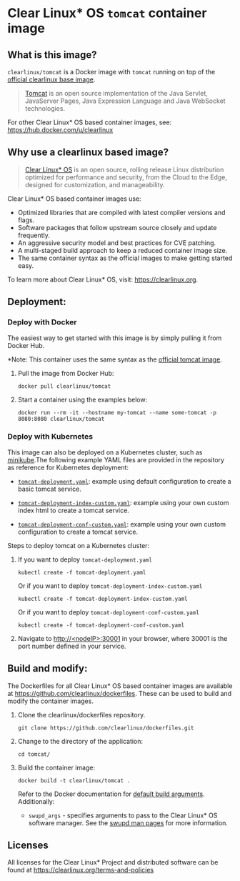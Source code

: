 # Clear Linux* OS `tomcat` container image

<!-- Required -->
## What is this image?

`clearlinux/tomcat` is a Docker image with `tomcat` running on top of the
[official clearlinux base image](https://hub.docker.com/_/clearlinux). 

<!-- application introduction -->
> [Tomcat](http://tomcat.apache.org/) is an open source implementation of the Java Servlet, 
> JavaServer Pages, Java Expression Language and Java WebSocket technologies. 

For other Clear Linux* OS
based container images, see: https://hub.docker.com/u/clearlinux

## Why use a clearlinux based image?

<!-- CL introduction -->
> [Clear Linux* OS](https://clearlinux.org/) is an open source, rolling release
> Linux distribution optimized for performance and security, from the Cloud to
> the Edge, designed for customization, and manageability.

Clear Linux* OS based container images use:
* Optimized libraries that are compiled with latest compiler versions and
  flags.
* Software packages that follow upstream source closely and update frequently.
* An aggressive security model and best practices for CVE patching.
* A multi-staged build approach to keep a reduced container image size.
* The same container syntax as the official images to make getting started
  easy. 

To learn more about Clear Linux* OS, visit: https://clearlinux.org.

<!-- Required -->
## Deployment:

### Deploy with Docker
The easiest way to get started with this image is by simply pulling it from
Docker Hub. 

*Note: This container uses the same syntax as the [official tomcat image](https://hub.docker.com/_/tomcat).


1. Pull the image from Docker Hub: 
    ```
    docker pull clearlinux/tomcat
    ```

2. Start a container using the examples below:

    ```
    docker run --rm -it --hostname my-tomcat --name some-tomcat -p 8080:8080 clearlinux/tomcat
    ```
    

<!-- Optional -->
### Deploy with Kubernetes

This image can also be deployed on a Kubernetes cluster, such as [minikube](https://kubernetes.io/docs/setup/learning-environment/minikube/).The following example YAML files are provided in the repository as reference for Kubernetes deployment:

- [`tomcat-deployment.yaml`](https://github.com/clearlinux/dockerfiles/blob/master/tomcat/tomcat-deployment.yaml): example using default configuration to create a basic tomcat service.

- [`tomcat-deployment-index-custom.yaml`](https://github.com/clearlinux/dockerfiles/blob/master/tomcat/tomcat-deployment-index-custom.yaml): example using your own custom index html to create a tomcat service.

- [`tomcat-deployment-conf-custom.yaml`](https://github.com/clearlinux/dockerfiles/blob/master/tomcat/tomcat-deployment-conf-custom.yaml): example using your own custom configuration to create a tomcat service.

  

Steps to deploy tomcat on a Kubernetes cluster:

1. If you want to deploy `tomcat-deployment.yaml`

   ```
   kubectl create -f tomcat-deployment.yaml
   ```

   Or if you want to deploy `tomcat-deployment-index-custom.yaml`

   ```
   kubectl create -f tomcat-deployment-index-custom.yaml
   ```

   Or if you want to deploy `tomcat-deployment-conf-custom.yaml`

   ```
   kubectl create -f tomcat-deployment-conf-custom.yaml
   ```

2. Navigate to [http://\<nodeIP\>:30001](http://\<nodeIP\>:30001) in your browser, where 30001 is the port number defined in your service.

   

<!-- Required -->
## Build and modify:

The Dockerfiles for all Clear Linux* OS based container images are available at
https://github.com/clearlinux/dockerfiles. These can be used to build and
modify the container images.

1. Clone the clearlinux/dockerfiles repository.
    ```
    git clone https://github.com/clearlinux/dockerfiles.git
    ```

2. Change to the directory of the application:
    ```
    cd tomcat/
    ```

3. Build the container image:
    ```
    docker build -t clearlinux/tomcat .
    ```

   Refer to the Docker documentation for [default build arguments](https://docs.docker.com/engine/reference/builder/#arg).
   Additionally:
   
   - `swupd_args` - specifies arguments to pass to the Clear Linux* OS software
     manager. See the [swupd man pages](https://github.com/clearlinux/swupd-client/blob/master/docs/swupd.1.rst#options)
     for more information.

<!-- Required -->
## Licenses

All licenses for the Clear Linux* Project and distributed software can be found
at https://clearlinux.org/terms-and-policies
